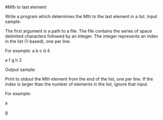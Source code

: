 #Mth to last element

 Write a program which determines the Mth to the last element in a list.
Input sample:

The first argument is a path to a file. The file contains the series of space delimited characters followed by an integer. The integer represents an index in the list (1-based), one per line.

For example:
a b c d 4

e f g h 2

Output sample:

Print to stdout the Mth element from the end of the list, one per line. If the index is larger than the number of elements in the list, ignore that input.

For example: 

a

g

